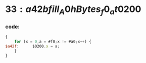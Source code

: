 ﻿
# $33:a42b fill_A0hBytes_f0_at$0200

### code:
```js
{
	for (x = 0,a = #f0;x != #a0;x++) {
$a42f:		$0200.x = a;
	}
}
```


